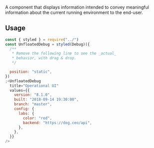 A component that displays information intended to convey meaningful information about the current running environment to the end-user.

## Usage

```jsx
const { styled } = require("../")
const UnfloatedDebug = styled(Debug)({
  /**
   * Remove the following line to see the _actual_
   * behavior, with drag & drop.
   */

  position: "static",
})
;<UnfloatedDebug
  title="Operational UI"
  values={{
    version: "8.1.0",
    built: "2018-09-14 19:30:00",
    branch: "master",
    config: {
      labs: {
        color: "red",
        backend: "https://dog.ceo/api",
      },
    },
  }}
/>
```
